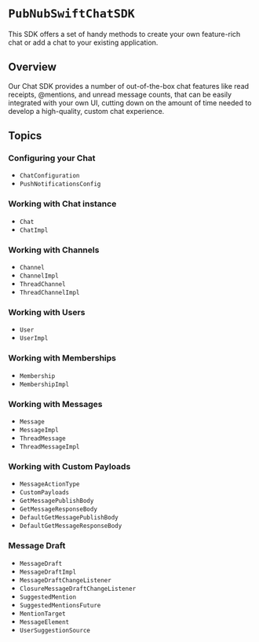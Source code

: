# ``PubNubSwiftChatSDK``

This SDK offers a set of handy methods to create your own feature-rich chat or add a chat to your existing application.

## Overview

Our Chat SDK provides a number of out-of-the-box chat features like read receipts, @mentions, and unread message counts, that can be easily integrated with your own UI, cutting down on the amount of time needed to develop a high-quality, custom chat experience.

## Topics

### Configuring your Chat

- ``ChatConfiguration``
- ``PushNotificationsConfig``

### Working with Chat instance

- ``Chat``
- ``ChatImpl``

### Working with Channels

- ``Channel``
- ``ChannelImpl``
- ``ThreadChannel``
- ``ThreadChannelImpl``

### Working with Users

- ``User``
- ``UserImpl``

### Working with Memberships

- ``Membership``
- ``MembershipImpl``

### Working with Messages

- ``Message``
- ``MessageImpl``
- ``ThreadMessage``
- ``ThreadMessageImpl``

### Working with Custom Payloads

- ``MessageActionType``
- ``CustomPayloads``
- ``GetMessagePublishBody``
- ``GetMessageResponseBody``
- ``DefaultGetMessagePublishBody``
- ``DefaultGetMessageResponseBody``

### Message Draft

- ``MessageDraft``
- ``MessageDraftImpl``
- ``MessageDraftChangeListener``
- ``ClosureMessageDraftChangeListener``
- ``SuggestedMention``
- ``SuggestedMentionsFuture``
- ``MentionTarget``
- ``MessageElement``
- ``UserSuggestionSource``
